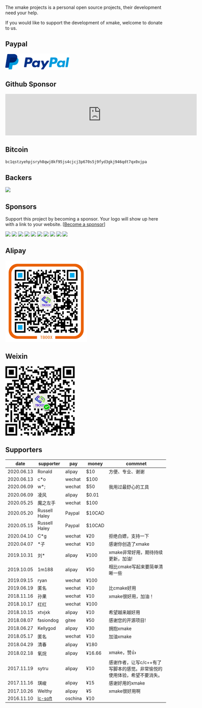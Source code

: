 
The xmake projects is a personal open source projects, their development need your help.

If you would like to support the development of xmake, welcome to donate to us.

## Paypal

[![Paypal Me](/assets/img/paypal.png)](https://paypal.me/tboox/5)

## Github Sponsor

<iframe src="https://github.com/sponsors/waruqi/card" title="Sponsor waruqi" height="130" width="600" style="border: 0;"></iframe>

## Bitcoin

```
bc1qstzyehpjsryh8qwj8kf95js4cjcj3p670s5j9fyd3gkj946qdt7qx0xjpa
```

## Backers

<a href="https://opencollective.com/xmake#backers" target="_blank"><img src="https://opencollective.com/xmake/backers.svg?width=890"></a>

## Sponsors

Support this project by becoming a sponsor. Your logo will show up here with a link to your website. [[Become a sponsor](https://opencollective.com/xmake#sponsor)]

<a href="https://opencollective.com/xmake/sponsor/0/website" target="_blank"><img src="https://opencollective.com/xmake/sponsor/0/avatar.svg"></a>
<a href="https://opencollective.com/xmake/sponsor/1/website" target="_blank"><img src="https://opencollective.com/xmake/sponsor/1/avatar.svg"></a>
<a href="https://opencollective.com/xmake/sponsor/2/website" target="_blank"><img src="https://opencollective.com/xmake/sponsor/2/avatar.svg"></a>
<a href="https://opencollective.com/xmake/sponsor/3/website" target="_blank"><img src="https://opencollective.com/xmake/sponsor/3/avatar.svg"></a>
<a href="https://opencollective.com/xmake/sponsor/4/website" target="_blank"><img src="https://opencollective.com/xmake/sponsor/4/avatar.svg"></a>
<a href="https://opencollective.com/xmake/sponsor/5/website" target="_blank"><img src="https://opencollective.com/xmake/sponsor/5/avatar.svg"></a>
<a href="https://opencollective.com/xmake/sponsor/6/website" target="_blank"><img src="https://opencollective.com/xmake/sponsor/6/avatar.svg"></a>
<a href="https://opencollective.com/xmake/sponsor/7/website" target="_blank"><img src="https://opencollective.com/xmake/sponsor/7/avatar.svg"></a>
<a href="https://opencollective.com/xmake/sponsor/8/website" target="_blank"><img src="https://opencollective.com/xmake/sponsor/8/avatar.svg"></a>
<a href="https://opencollective.com/xmake/sponsor/9/website" target="_blank"><img src="https://opencollective.com/xmake/sponsor/9/avatar.svg"></a>

## Alipay 

<img src="/assets/img/alipay.png" alt="alipay" width="256" height="256">

## Weixin 

<img src="/assets/img/weixin.png" alt="weixin" width="218" height="218">

## Supporters 

| date       | supporter                             | pay     | money  | commnet                                                                 |
|--          | --                                    | --      | --     | --                                                                      |
| 2020.06.13 | Ronald                                | alipay  | $10    | 方便、专业、谢谢                                                        |
| 2020.06.13 | c*o                                   | wechat  | $100   |                                                                         |
| 2020.06.09 | w*;                                   | wechat  | $50    | 我用过最舒心的工具                                                      |
| 2020.06.09 | 凌风                                  | alipay  | $0.01  |                                                                         |
| 2020.05.25 | 魔之左手                              | wechat  | $100   |                                                                         |
| 2020.05.20 | Russell Haley                         | Paypal  | $10CAD |                                                                         |
| 2020.05.15 | Russell Haley                         | Paypal  | $10CAD |                                                                         |
| 2020.04.10 | C*g                                   | wechat  | ¥20    | 拒绝白嫖，支持一下                                                      |
| 2020.04.07 | *子                                   | wechat  | ¥10    | 感谢你创造了xmake                                                       |
| 2019.10.31 | 刘*                                   | alipay  | ¥100   | xmake非常好用，期待持续更新，加油!                                      |
| 2019.10.05 | 1m188                                 | alipay  | ¥50    | 相比cmake写起来要简单清晰一些                                           |
| 2019.09.15 | ryan                                  | wechat  | ¥100   |                                                                         |
| 2019.06.19 | 匿名                                  | wechat  | ¥10    | 比cmake好用                                                             |
| 2018.11.16 | 孙果                                  | wechat  | ¥10    | xmake很好用，加油！                                                     |
| 2018.10.17 | 红红                                  | wechat  | ¥100   |                                                                         |
| 2018.10.15 | xtvjxk                                | alipay  | ¥10    | 希望越来越好用                                                          |
| 2018.08.07 | fasiondog                             | gitee   | ¥50    | 感谢您的开源项目!                                                       |
| 2018.06.27 | Kellygod                              | alipay  | ¥30    | 拥抱xmake                                                               |
| 2018.05.17 | 匿名                                  | wechat  | ¥10    | 加油xmake                                                               |
| 2018.04.29 | 清春                                  | alipay  | ¥180   |                                                                         |
| 2018.02.18 | 氧烷                                  | alipay  | ¥16.66 | xmake，赞👍                                                             |
| 2017.11.19 | sytru                                 | alipay  | ¥10    | 感谢作者，让写c/c++有了写脚本的感觉。非常愉悦的使用体验，希望不要消失。 |
| 2017.11.16 | 琪峻                                  | alipay  | ¥15    | 感谢好用的xmake                                                         |
| 2017.10.26 | Welthy                                | alipay  | ¥5     | xmake很好用啊                                                           |
| 2016.11.10 | [lc-soft](https://github.com/lc-soft) | oschina | ¥10    |                                                                         |





